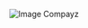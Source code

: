 ![Image Compayz](https://user-images.githubusercontent.com/76446913/193327925-ada4abf3-22e1-43e2-98de-e21e06d7bf73.png)
